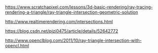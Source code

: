 https://www.scratchapixel.com/lessons/3d-basic-rendering/ray-tracing-rendering-a-triangle/ray-triangle-intersection-geometric-solution

http://www.realtimerendering.com/intersections.html

https://blog.csdn.net/pizi0475/article/details/52642772

http://www.openclblog.com/2011/10/ray-triangle-intersection-with-opencl.html